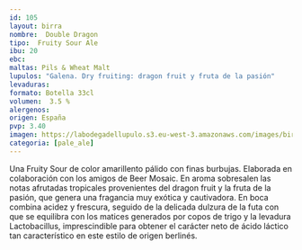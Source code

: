 ```yaml
---
id: 105
layout: birra
nombre:  Double Dragon
tipo:  Fruity Sour Ale
ibu: 20
ebc:  
maltas: Pils & Wheat Malt
lupulos: "Galena. Dry fruiting: dragon fruit y fruta de la pasión"
levaduras:
formato: Botella 33cl
volumen:  3.5 %
alergenos: 
origen: España
pvp: 3.40 
imagen: https://labodegadellupulo.s3.eu-west-3.amazonaws.com/images/birras/doubledragon.jpg
categoria: [pale_ale]
---
```

Una Fruity Sour de color amarillento pálido con finas burbujas. Elaborada en colaboración con los amigos de Beer Mosaic. En aroma sobresalen las notas afrutadas tropicales provenientes del dragon fruit y la fruta de la pasión, que genera una fragancia muy exótica y cautivadora. En boca combina acidez y frescura, seguido de la delicada dulzura de la futa con que se equilibra con los matices generados por copos de trigo y la levadura Lactobacillus, imprescindible para obtener el carácter neto de ácido láctico tan característico en este estilo de origen berlinés.